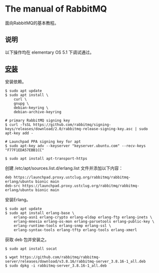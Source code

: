 # The manual of RabbitMQ

面向RabbitMQ的基本教程。

## 说明

以下操作均在 elementary OS 5.1 下调试通过。

## [安装](https://rabbitmq.com/download.html)

安装依赖。

```
$ sudo apt update
$ sudo apt install \
    curl \
    gnupg \
    debian-keyring \
    debian-archive-keyring

# primary RabbitMQ signing key
$ curl -fsSL https://github.com/rabbitmq/signing-keys/releases/download/2.0/rabbitmq-release-signing-key.asc | sudo apt-key add -

# Launchpad PPA signing key for apt
$ sudo apt-key adv --keyserver "keyserver.ubuntu.com" --recv-keys "F77F1EDA57EBB1CC"

$ sudo apt install apt-transport-https
```

创建 /etc/apt/sources.list.d/erlang.list 文件并添加以下内容：

```
deb https://launchpad.proxy.ustclug.org/rabbitmq/rabbitmq-erlang/ubuntu bionic main
deb-src https://launchpad.proxy.ustclug.org/rabbitmq/rabbitmq-erlang/ubuntu bionic main
```

安装Erlang。

```
$ sudo apt update
$ sudo apt install erlang-base \
    erlang-asn1 erlang-crypto erlang-eldap erlang-ftp erlang-inets \
    erlang-mnesia erlang-os-mon erlang-parsetools erlang-public-key \
    erlang-runtime-tools erlang-snmp erlang-ssl \
    erlang-syntax-tools erlang-tftp erlang-tools erlang-xmerl
```

获取 deb 包并安装之。

```
$ sudo apt install socat

$ wget https://github.com/rabbitmq/rabbitmq-server/releases/download/v3.8.16/rabbitmq-server_3.8.16-1_all.deb
$ sudo dpkg -i rabbitmq-server_3.8.16-1_all.deb
```
